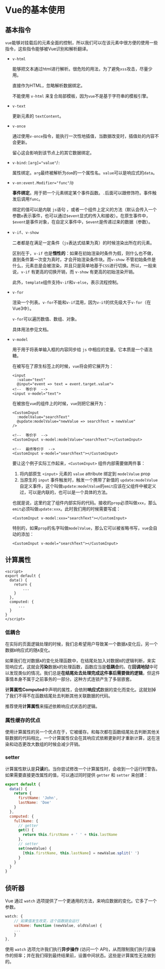 # Vue的基本使用

## 基本指令

`vue`能够对挂载后的元素全面的控制，所以我们可以在该元素中很方便的使用一些指令，这些指令能够被Vue识别和解析翻译。

- `v-html`

  能够把文本通过html进行解析。很危险的用法，为了避免`xss`攻击，尽量少用。

  直接作为HTML，忽略解析数据绑定。

  不能使用 `v-html` 来复合局部模板，因为`vue`不是基于字符串的模板引擎。

- `v-text`

  更新元素的 `textContent`。

- `v-once`

  通过使用`v-once`指令，能执行一次性地插值，当数据改变时，插值处的内容不会更新。

  留心这会影响到该节点上的其它数据绑定。

- `v-bind:[arg]="value"`/`:`

  属性绑定。`arg`最终被解析为`dom`的一个属性名。`value`可以是响应式的`data`。

- `v-on:event.Modifier="func"`/`@`

  **事件绑定**。用于把一个元素绑定某个事件函数。`.`后面可以跟修饰符。事件触发后调用`func`。

  绑定的值可以是内联 `js`语句 ，或者一个组件上定义的方法（默认会传入一个参数`e`表示事件，也可以通过`$event`显式的传入和接收）。在原生事件中，`$event`是事件对象，在自定义事件中，`$event`是传递过来的数据（参数）。

- `v-if`、`v-show`

  二者都是在满足一定条件（`js`表达式结果为真）的时候渲染出所在的元素。

  区别在于，`v-if` 也是**惰性的**：如果在初始渲染时条件为假，则什么也不做，直到条件第一次变为真时，才会开始渲染条件块。而`v-show` 不管初始条件是什么，元素总是会被渲染，并且只是简单地基于`CSS`进行切换。所以，一般来说，`v-if` 有更高的切换开销，而 `v-show` 有更高的初始渲染开销。

  此外，`template`组件支持`v-if`和`v-else`，表示流程控制。

- `v-for`

  渲染一个列表。`v-for`不能和`v-if`混用，因为`v-if`的优先级大于`v-for`（在Vue3中）。
  
  `v-for`可以遍历数值、数组、对象。
  
  具体用法参见文档。
  
- `v-model`

  用于用于将表单输入框的内容同步给 `js` 中相应的变量。它本质是一个语法糖。
  
  在被写在了原生标签上的时候，`vue`将会把它展开为：
  
  ```vue
  <input
    :value="text"
    @input="event => text = event.target.value">
  <!--  等价于  -->
  <input v-model="text">
  ```
  
  在被放在`vue`的组件上的时候，`vue`则把它展开为：
  
  ```vue
  <CustomInput
    :modelValue="searchText"
    @update:modelValue="newValue => searchText = newValue"
  />
  
  <!--  等价于  -->
  <CustomInput v-model:modelValue="searchText"></CustomInput>
  
  <!--  最终等价于  -->
  <CustomInput v-model="searchText"></CustomInput>
  ```
  
  要让这个例子实际工作起来，`<CustomInput>` 组件内部需要做两件事：
  
  1. 将内部原生 `<input>` 元素的 `value` attribute 绑定到 `modelValue` prop
  2. 当原生的 `input` 事件触发时，触发一个携带了新值的 `update:modelValue` 自定义事件，这个叫做`update:modelValue`的`emit`应该在父组件中被定义过，可以是内联的，也可以是一个具体的方法。
  
  也就是说，这里约定了组件内部实际的代码。接收的`prop`必须叫做`xxx`，那么`emit`必须叫做`update:xxx`。此时我们用的时候需要写成：
  
  ```vue
  <CustomInput v-model:xxx="searchText"></CustomInput>
  ```
  
  特别的，如果`prop`的名字叫做`modelValue`，那么它可以被省略书写，`vue`会自动的添加：
  
  ```vue
  <CustomInput v-model="searchText"></CustomInput>
  ```

## 计算属性

```vue
<script>
export default {
  data() {
    return {
        ...
    }
  },
  computed: {
      ...
  }
}
</script>
```

### 低耦合

在实际的页面逻辑处理的时候，我们总希望用户导致某一个数据`A`变化后，另一个数据`B`响应式的随`A`变化。

如果我们在对数据`A`的变化处理函数中，在结尾处加入对数据`B`的逻辑判断，来实现响应式，这就会**污染**数据`A`的处理函数，函数应当是**低耦合**的。在**回调地狱**中可以发现类似的情况。我们总是**在结尾处去处理完成这件事后需要做的逻辑**，但这件事情本身不属于之前事务的一部分。这种方式连锁产生了多层嵌套。

**计算属性Computed**中声明的属性，会依附**响应式**数据的变化而变化。这就划掉了我们不得不在函数结尾处去判断其他关联数据的代码。

推荐使用**计算属性**来描述依赖响应式状态的逻辑。

### 属性缓存的优点

使用计算属性的另一个优点在于，它被缓存。和每次都在函数结尾处去判断其他关联数据的代码相比，一个计算属性仅会在其响应式依赖更新时才重新计算，这在渲染和动态更改大数组的时候会减少开销。

### setter

计算属性默认是**只读**的。当你尝试修改一个计算属性时，会收到一个运行时警告。如果需要直接更改属性的值，可以通过同时提供 `getter` 和 `setter` 来创建：

```js
export default {
  data() {
    return {
      firstName: 'John',
      lastName: 'Doe'
    }
  },
  computed: {
    fullName: {
      // getter
      get() {
        return this.firstName + ' ' + this.lastName
      },
      // setter
      set(newValue) {
        [this.firstName, this.lastName] = newValue.split(' ')
      }
    }
  }
}
```

## 侦听器

Vue 通过 `watch` 选项提供了一个更通用的方法，来响应数据的变化。它多了一个参数。

```js
watch: {
    // 如果值发生改变，这个函数就会运行
    valName: function (newValue, oldValue) {
    ...
    }
},
```

使用 `watch` 选项允许我们执行**异步操作** (访问一个 API)，从而限制我们执行该操作的频率；并在我们得到最终结果前，设置中间状态。这些是计算属性无法做到的。
